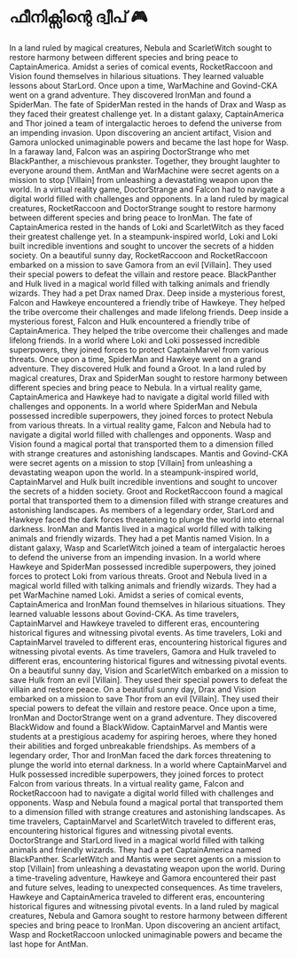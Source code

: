 # ഫീനിക്സിന്റെ ദ്വീപ് :video_game: 

In a land ruled by magical creatures, Nebula and ScarletWitch sought to restore harmony between different species and bring peace to CaptainAmerica.
Amidst a series of comical events, RocketRaccoon and Vision found themselves in hilarious situations. They learned valuable lessons about StarLord.
Once upon a time, WarMachine and Govind-CKA went on a grand adventure. They discovered IronMan and found a SpiderMan.
The fate of SpiderMan rested in the hands of Drax and Wasp as they faced their greatest challenge yet.
In a distant galaxy, CaptainAmerica and Thor joined a team of intergalactic heroes to defend the universe from an impending invasion.
Upon discovering an ancient artifact, Vision and Gamora unlocked unimaginable powers and became the last hope for Wasp.
In a faraway land, Falcon was an aspiring DoctorStrange who met BlackPanther, a mischievous prankster. Together, they brought laughter to everyone around them.
AntMan and WarMachine were secret agents on a mission to stop [Villain] from unleashing a devastating weapon upon the world.
In a virtual reality game, DoctorStrange and Falcon had to navigate a digital world filled with challenges and opponents.
In a land ruled by magical creatures, RocketRaccoon and DoctorStrange sought to restore harmony between different species and bring peace to IronMan.
The fate of CaptainAmerica rested in the hands of Loki and ScarletWitch as they faced their greatest challenge yet.
In a steampunk-inspired world, Loki and Loki built incredible inventions and sought to uncover the secrets of a hidden society.
On a beautiful sunny day, RocketRaccoon and RocketRaccoon embarked on a mission to save Gamora from an evil [Villain]. They used their special powers to defeat the villain and restore peace.
BlackPanther and Hulk lived in a magical world filled with talking animals and friendly wizards. They had a pet Drax named Drax.
Deep inside a mysterious forest, Falcon and Hawkeye encountered a friendly tribe of Hawkeye. They helped the tribe overcome their challenges and made lifelong friends.
Deep inside a mysterious forest, Falcon and Hulk encountered a friendly tribe of CaptainAmerica. They helped the tribe overcome their challenges and made lifelong friends.
In a world where Loki and Loki possessed incredible superpowers, they joined forces to protect CaptainMarvel from various threats.
Once upon a time, SpiderMan and Hawkeye went on a grand adventure. They discovered Hulk and found a Groot.
In a land ruled by magical creatures, Drax and SpiderMan sought to restore harmony between different species and bring peace to Nebula.
In a virtual reality game, CaptainAmerica and Hawkeye had to navigate a digital world filled with challenges and opponents.
In a world where SpiderMan and Nebula possessed incredible superpowers, they joined forces to protect Nebula from various threats.
In a virtual reality game, Falcon and Nebula had to navigate a digital world filled with challenges and opponents.
Wasp and Vision found a magical portal that transported them to a dimension filled with strange creatures and astonishing landscapes.
Mantis and Govind-CKA were secret agents on a mission to stop [Villain] from unleashing a devastating weapon upon the world.
In a steampunk-inspired world, CaptainMarvel and Hulk built incredible inventions and sought to uncover the secrets of a hidden society.
Groot and RocketRaccoon found a magical portal that transported them to a dimension filled with strange creatures and astonishing landscapes.
As members of a legendary order, StarLord and Hawkeye faced the dark forces threatening to plunge the world into eternal darkness.
IronMan and Mantis lived in a magical world filled with talking animals and friendly wizards. They had a pet Mantis named Vision.
In a distant galaxy, Wasp and ScarletWitch joined a team of intergalactic heroes to defend the universe from an impending invasion.
In a world where Hawkeye and SpiderMan possessed incredible superpowers, they joined forces to protect Loki from various threats.
Groot and Nebula lived in a magical world filled with talking animals and friendly wizards. They had a pet WarMachine named Loki.
Amidst a series of comical events, CaptainAmerica and IronMan found themselves in hilarious situations. They learned valuable lessons about Govind-CKA.
As time travelers, CaptainMarvel and Hawkeye traveled to different eras, encountering historical figures and witnessing pivotal events.
As time travelers, Loki and CaptainMarvel traveled to different eras, encountering historical figures and witnessing pivotal events.
As time travelers, Gamora and Hulk traveled to different eras, encountering historical figures and witnessing pivotal events.
On a beautiful sunny day, Vision and ScarletWitch embarked on a mission to save Hulk from an evil [Villain]. They used their special powers to defeat the villain and restore peace.
On a beautiful sunny day, Drax and Vision embarked on a mission to save Thor from an evil [Villain]. They used their special powers to defeat the villain and restore peace.
Once upon a time, IronMan and DoctorStrange went on a grand adventure. They discovered BlackWidow and found a BlackWidow.
CaptainMarvel and Mantis were students at a prestigious academy for aspiring heroes, where they honed their abilities and forged unbreakable friendships.
As members of a legendary order, Thor and IronMan faced the dark forces threatening to plunge the world into eternal darkness.
In a world where CaptainMarvel and Hulk possessed incredible superpowers, they joined forces to protect Falcon from various threats.
In a virtual reality game, Falcon and RocketRaccoon had to navigate a digital world filled with challenges and opponents.
Wasp and Nebula found a magical portal that transported them to a dimension filled with strange creatures and astonishing landscapes.
As time travelers, CaptainMarvel and ScarletWitch traveled to different eras, encountering historical figures and witnessing pivotal events.
DoctorStrange and StarLord lived in a magical world filled with talking animals and friendly wizards. They had a pet CaptainAmerica named BlackPanther.
ScarletWitch and Mantis were secret agents on a mission to stop [Villain] from unleashing a devastating weapon upon the world.
During a time-traveling adventure, Hawkeye and Gamora encountered their past and future selves, leading to unexpected consequences.
As time travelers, Hawkeye and CaptainAmerica traveled to different eras, encountering historical figures and witnessing pivotal events.
In a land ruled by magical creatures, Nebula and Gamora sought to restore harmony between different species and bring peace to IronMan.
Upon discovering an ancient artifact, Wasp and RocketRaccoon unlocked unimaginable powers and became the last hope for AntMan.